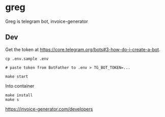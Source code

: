 # greg
Greg is telegram bot, invoice-generator

## Dev

Get the token at https://core.telegram.org/bots#3-how-do-i-create-a-bot.

```
cp .env.sample .env

# paste token from BotFather to .env > TG_BOT_TOKEN=...

make start
```

Into container
```
make install
make s
```

https://invoice-generator.com/developers
